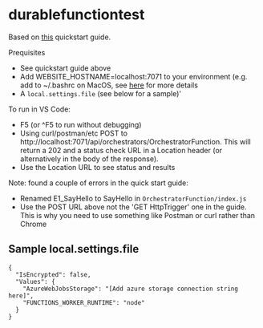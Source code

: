 # durablefunctiontest

Based on [this](https://docs.microsoft.com/en-us/azure/azure-functions/durable/quickstart-js-vscode) quickstart guide.

Prequisites
  * See quickstart guide above
  * Add WEBSITE_HOSTNAME=localhost:7071 to your environment (e.g. add to ~/.bashrc on MacOS, see [here](https://stackoverflow.com/questions/53812188/cannot-run-azure-durable-function-locally-via-visual-studio-code) for more details
  * A `local.settings.file` (see below for a sample)'

To run in VS Code:
  * F5 (or ^F5 to run without debugging)
  * Using curl/postman/etc POST to http://localhost:7071/api/orchestrators/OrchestratorFunction. This will return a 202 and a status check URL in a Location header (or alternatively in the body of the response). 
  * Use the Location URL to see status and results

Note: found a couple of errors in the quick start guide:
  * Renamed E1_SayHello to SayHello in `OrchestratorFunction/index.js`
  * Use the POST URL above not the 'GET HttpTrigger' one in the guide. This is why you need to use something like Postman or curl rather than Chrome 

## Sample local.settings.file

```
{
  "IsEncrypted": false,
  "Values": {
    "AzureWebJobsStorage": "[Add azure storage connection string here]",
    "FUNCTIONS_WORKER_RUNTIME": "node"
  }
}
```
